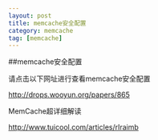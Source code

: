 ```yaml
---
layout: post
title: memcache安全配置
category: memcache
tag: [memcache]
---
```


##memcache安全配置

请点击以下网址进行查看memcache安全配置

http://drops.wooyun.org/papers/865

MemCache超详细解读

http://www.tuicool.com/articles/rIraimb